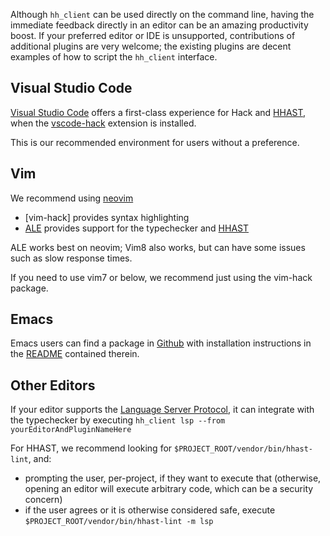 Although `hh_client` can be used directly on the command line, having the immediate feedback directly in an editor can be an amazing productivity boost. If your preferred editor or IDE is unsupported, contributions of additional plugins are very welcome; the existing plugins are decent examples of how to script the `hh_client` interface.

## Visual Studio Code

[Visual Studio Code] offers a first-class experience for Hack and [HHAST], when
the [vscode-hack] extension is installed.

This is our recommended environment for users without a preference.

## Vim

We recommend using [neovim]

- [vim-hack] provides syntax highlighting
- [ALE] provides support for the typechecker and [HHAST]

ALE works best on neovim; Vim8 also works, but can have some issues such as
slow response times.

If you need to use vim7 or below, we recommend just using the vim-hack package.

## Emacs

 Emacs users can find a package in [Github](https://github.com/hhvm/hack-mode) with installation instructions in the [README](https://github.com/hhvm/hack-mode/blob/master/README.md) contained therein.

## Other Editors

If your editor supports the [Language Server Protocol], it can integrate with
the typechecker by executing `hh_client lsp --from yourEditorAndPluginNameHere`

For HHAST, we recommend looking for `$PROJECT_ROOT/vendor/bin/hhast-lint`, and:
- prompting the user, per-project, if they want to execute that (otherwise,
  opening an editor will execute arbitrary code, which can be a security
  concern)
- if the user agrees or it is otherwise considered safe, execute
  `$PROJECT_ROOT/vendor/bin/hhast-lint -m lsp`

[Language Server Protocol]: https://langserver.org
[neovim]: https://neovim.io
[HHAST]: https://github.com/hhvm/hhast/
[Visual Studio Code]: https://code.visualstudio.com
[vscode-hack]: https://marketplace.visualstudio.com/items?itemName=pranayagarwal.vscode-hack
[ALE]: https://github.com/w0rp/ale
